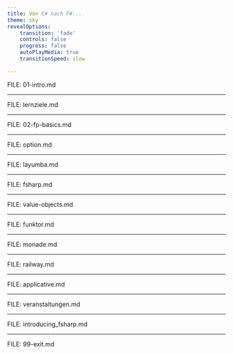 ```yaml
---
title: Von C# nach F#...
theme: sky
revealOptions:
    transition: 'fade'
    controls: false
    progress: false
    autoPlayMedia: true
    transitionSpeed: slow

---
```


FILE: 01-intro.md

---

FILE: lernziele.md

---

FILE: 02-fp-basics.md

---

FILE: option.md

---

FILE: layumba.md

---

FILE: fsharp.md

---

FILE: value-objects.md

---

FILE: funktor.md

---

FILE: monade.md

---

FILE: railway.md

---

FILE: applicative.md

---

FILE: veranstaltungen.md

---

FILE: introducing_fsharp.md

---

FILE: 99-exit.md
